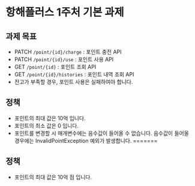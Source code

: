 # 항해플러스 1주처 기본 과제

## 과제 목표
- PATCH `/point/{id}/charge` : 포인트 충전 API
- PATCH `/point/{id}/use` : 포인트 사용 API
- GET `/point/{id}` : 포인트 조회 API
- GET `/point/{id}/histories` : 포인트 내역 조회 API
- 잔고가 부족할 경우, 포인트 사용은 실패하여야 합니다.

## 정책
- 포인트의 최대 값은 10억 입니다.
- 포인트의 최소 값은 0 입니다.
- 포인트를 변경할 시 매개변수에는 음수값이 들어올 수 없습니다. 음수값이 들어올 경우에는 InvalidPointException 예외가 발생합니다.
=======
## 정책
- 포인트의 최대 값은 10억 점 입니다.